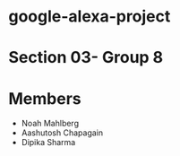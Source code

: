 # google-alexa-project

# Section 03- Group 8

# Members
* Noah Mahlberg
* Aashutosh Chapagain
* Dipika Sharma

